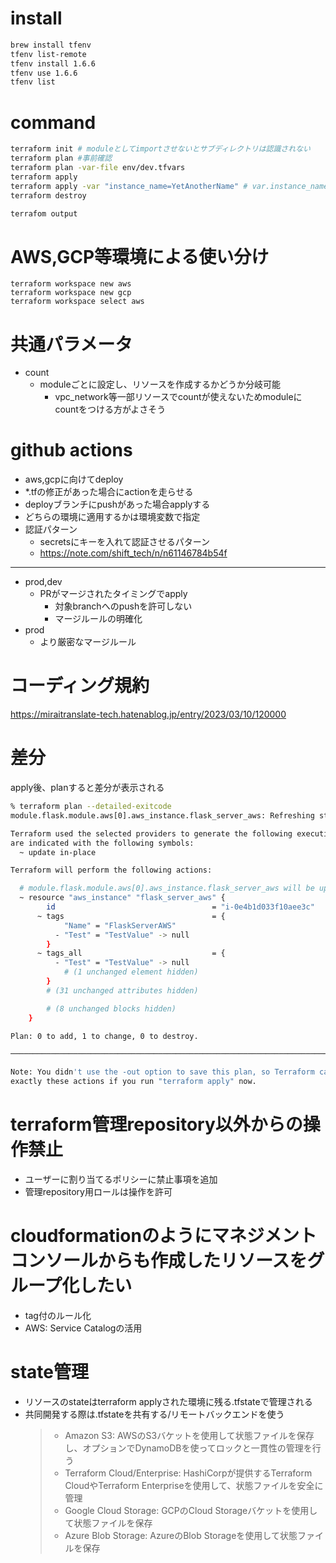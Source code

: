 # install
```bash
brew install tfenv
tfenv list-remote
tfenv install 1.6.6
tfenv use 1.6.6
tfenv list
```

# command
```bash
terraform init # moduleとしてimportさせないとサブディレクトリは認識されない
terraform plan #事前確認
terraform plan -var-file env/dev.tfvars
terraform apply
terraform apply -var "instance_name=YetAnotherName" # var.instance_name
terraform destroy

terrafom output
```

# AWS,GCP等環境による使い分け
```
terraform workspace new aws
terraform workspace new gcp
terraform workspace select aws
```

# 共通パラメータ
- count
  - moduleごとに設定し、リソースを作成するかどうか分岐可能
    - vpc_network等一部リソースでcountが使えないためmoduleにcountをつける方がよさそう

# github actions
- aws,gcpに向けてdeploy
- *.tfの修正があった場合にactionを走らせる
- deployブランチにpushがあった場合applyする
- どちらの環境に適用するかは環境変数で指定
- 認証パターン
  - secretsにキーを入れて認証させるパターン
  - https://note.com/shift_tech/n/n61146784b54f
---
- prod,dev
  - PRがマージされたタイミングでapply
    - 対象branchへのpushを許可しない
    - マージルールの明確化
- prod
  - より厳密なマージルール

# コーディング規約
https://miraitranslate-tech.hatenablog.jp/entry/2023/03/10/120000

# 差分
apply後、planすると差分が表示される
```bash
% terraform plan --detailed-exitcode
module.flask.module.aws[0].aws_instance.flask_server_aws: Refreshing state... [id=i-0e4b1d033f10aee3c]

Terraform used the selected providers to generate the following execution plan. Resource actions
are indicated with the following symbols:
  ~ update in-place

Terraform will perform the following actions:

  # module.flask.module.aws[0].aws_instance.flask_server_aws will be updated in-place
  ~ resource "aws_instance" "flask_server_aws" {
        id                                   = "i-0e4b1d033f10aee3c"
      ~ tags                                 = {
            "Name" = "FlaskServerAWS"
          - "Test" = "TestValue" -> null
        }
      ~ tags_all                             = {
          - "Test" = "TestValue" -> null
            # (1 unchanged element hidden)
        }
        # (31 unchanged attributes hidden)

        # (8 unchanged blocks hidden)
    }

Plan: 0 to add, 1 to change, 0 to destroy.

───────────────────────────────────────────────────────────────────────────────────────────────────

Note: You didn't use the -out option to save this plan, so Terraform can't guarantee to take
exactly these actions if you run "terraform apply" now.
```

# terraform管理repository以外からの操作禁止
- ユーザーに割り当てるポリシーに禁止事項を追加
- 管理repository用ロールは操作を許可

# cloudformationのようにマネジメントコンソールからも作成したリソースをグループ化したい
- tag付のルール化
- AWS: Service Catalogの活用

# state管理
- リソースのstateはterraform applyされた環境に残る.tfstateで管理される
- 共同開発する際は.tfstateを共有する/リモートバックエンドを使う
    > - Amazon S3: AWSのS3バケットを使用して状態ファイルを保存し、オプションでDynamoDBを使ってロックと一貫性の管理を行う
    > - Terraform Cloud/Enterprise: HashiCorpが提供するTerraform CloudやTerraform Enterpriseを使用して、状態ファイルを安全に管理
    > - Google Cloud Storage: GCPのCloud Storageバケットを使用して状態ファイルを保存
    > - Azure Blob Storage: AzureのBlob Storageを使用して状態ファイルを保存
